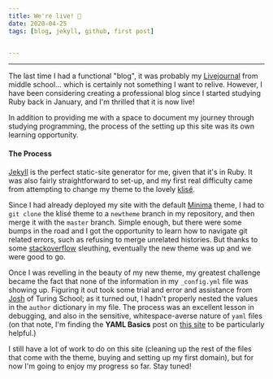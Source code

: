 ```yaml
---
title: We're live! 🌈
date: 2020-04-25
tags: [blog, jekyll, github, first post]


---
```


<hr>

The last time I had a functional "blog", it was probably my [Livejournal](https://www.washingtonpost.com/news/the-intersect/wp/2014/06/10/whatever-happened-to-livejournal-anyway/) from middle school... which is certainly not something I want to relive.  However, I have been considering creating a professional blog since I started studying Ruby back in January, and I'm thrilled that it is now live!

In addition to providing me with a space to document my journey through studying programming, the process of the setting up this site was its own learning opportunity.



#### The Process

[Jekyll](https://jekyllrb.com/) is the perfect static-site generator for me, given that it's in Ruby.  It was also fairly straightforward to set-up, and my first real difficulty came from attempting to change my theme to the lovely [klisé](https://github.com/piharpi/klise).

Since I had already deployed my site with the default [Minima](https://github.com/jekyll/minima) theme, I had to `git clone` the klisé theme to a `newtheme` branch in my repository, and then merge it with the `master` branch.  Simple enough, but there were some bumps in the road and I got the opportunity to learn how to navigate git related errors, such as refusing to merge unrelated histories.  But thanks to some [stackoverflow](https://stackoverflow.com/questions/31327045/switch-theme-in-an-existing-jekyll-installation) sleuthing, eventually the new theme was up and we were good to go.

Once I was revelling in the beauty of my new theme, my greatest challenge became the fact that none of the information in my `_config.yml` file was showing up.  Figuring it out took some trial and error and assistance from [Josh](https://josh.works/) of Turing School; as it turned out, I hadn't properly nested the values in the `author` dictionary in my file. The process was an excellent lesson in debugging, and also in the sensitive, whitespace-averse nature of `yaml` files (on that note, I'm finding the **YAML Basics** post on [this site](https://docs.ansible.com/ansible/latest/reference_appendices/YAMLSyntax.html) to be particularly helpful.)

I still have a lot of work to do on this site (cleaning up the rest of the files that come with the theme, buying and setting up my first domain), but for now I'm going to enjoy my progress so far.  Stay tuned!
